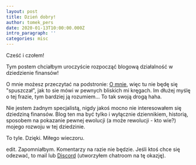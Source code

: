 ```yaml
---
layout: post
title: Dzień dobry!
author: tomek_pers
date: 2020-01-13T10:00:00.000Z
intro_paragraph: ''
categories: misc
---
```

Cześć i czołem!

Tym postem chciałbym uroczyście rozpocząć blogową działalność w dziedzienie finansów!

O mnie możesz przeczytać na podstronie: [O mnie](https://blednyinwestor.pl/), więc tu nie będę się "spuszczał", jak to sie mówi w pewnych bliskich mi kręgach. Im dłużej myślę o tej frazie, tym bardziej ją rozumiem... To tak swoją drogą haha.

Nie jestem żadnym specjalistą, nigdy jakoś mocno nie interesowałem się dziedziną finansów. Blog ten ma być tylko i wyłącznie dziennikiem, historią, sposobem na pokazanie pewnej ewolucji (a może rewolucji - kto wie?) mojego rozwoju w tej dziedzinie.

To tyle. Dzięki. Miłego wieczoru.

edit.
Zapomniałbym. Komentarzy na razie nie będzie. Jeśli ktoś chce się odezwać, to mail lub [Discord](https://discord.gg/dErvB9p) (utworzyłem chatroom na tę okazję).

